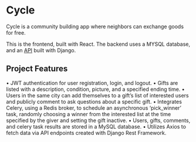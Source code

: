 # Cycle

Cycle is a community building app where neighbors can exchange goods for free.

This is the frontend, built with React. The backend uses a MYSQL database, and an [API](https://github.com/joeylking/cycle_api) built with Django.

## Project Features

• JWT authentication for user registration, login, and logout.
• Gifts are listed with a description, condition, picture, and a specified ending time.
• Users in the same city can add themselves to a gift’s list of interested users and publicly comment to ask questions about a specific gift.
• Integrates Celery, using a Redis broker, to schedule an asynchronous ‘pick_winner’ task, randomly choosing a winner from the interested list at the time specified by the giver and setting the gift inactive.
• Users, gifts, comments, and celery task results are stored in a MySQL database.
• Utilizes Axios to fetch data via API endpoints created with Django Rest Framework.
